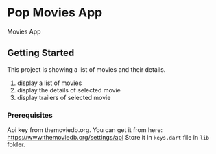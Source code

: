 # Pop Movies App

Movies App

## Getting Started

This project is showing a list of movies and their details.

1. display a list of movies
2. display the details of selected movie
3. display trailers of selected movie

### Prerequisites
Api key from themoviedb.org. You can get it from here: https://www.themoviedb.org/settings/api
Store it in `keys.dart` file in `lib` folder.

